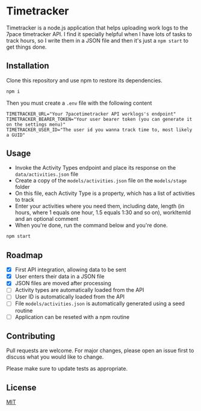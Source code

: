 # Timetracker

Timetracker is a node.js application that helps uploading work logs to the 7pace timetracker API. I find it specially helpful when I have lots of tasks to track hours, so I write them in a JSON file and then it's just a `npm start` to get things done.

## Installation

Clone this repository and use npm to restore its dependencies.

```bash
npm i
```

Then you must create a `.env` file with the following content
```
TIMETRACKER_URL="Your 7pacetimetracker API worklogs's endpoint"
TIMETRACKER_BEARER_TOKEN="Your user bearer token (you can generate it on the settings menu)"
TIMETRACKER_USER_ID="The user id you wanna track time to, most likely a GUID"
```

## Usage

- Invoke the Activity Types endpoint and place its response on the `data/activities.json` file
- Create a copy of the `models/activities.json` file on the `models/stage` folder
- On this file, each Activity Type is a property, which has a list of activities to track
- Enter your activities where you need them, including date, length (in hours, where 1 equals one hour, 1.5 equals 1:30 and so on), workItemId and an optional comment
- When you're done, run the command below and you're done.

```bash
npm start
```

## Roadmap
- [x] First API integration, allowing data to be sent
- [x] User enters their data in a JSON file
- [x] JSON files are moved after processing
- [ ] Activity types are automatically loaded from the API
- [ ] User ID is automatically loaded from the API
- [ ] File `models/activities.json` is automatically generated using a seed routine
- [ ] Application can be reseted with a npm routine

## Contributing

Pull requests are welcome. For major changes, please open an issue first
to discuss what you would like to change.

Please make sure to update tests as appropriate.

## License

[MIT](https://choosealicense.com/licenses/mit/)
